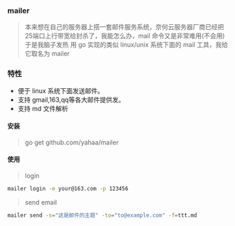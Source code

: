 ### mailer

> 本来想在自己的服务器上搭一套邮件服务系统，奈何云服务器厂商已经把25端口上行带宽给封杀了，我能怎么办，mail 命令又是非常难用(不会用)
> 于是我脑子发热 用 go 实现的类似 linux/unix 系统下面的 mail 工具，我给它取名为 mailer


### 特性

* 便于 linux 系统下面发送邮件。
* 支持 gmail,163,qq等各大邮件提供发。
* 支持 md 文件解析

#### 安装

> go get github.com/yahaa/mailer

#### 使用

> login

```bash
mailer login -e your@163.com -p 123456
```

> send email

```bash
mailer send -s="这是邮件的主题" -to="to@example.com" -f=ttt.md
```



